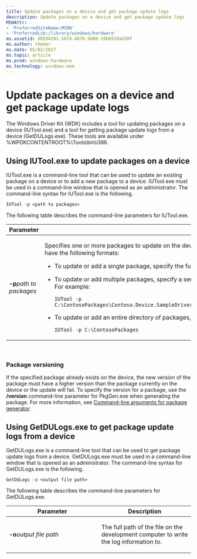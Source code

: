 ```yaml
---
title: Update packages on a device and get package update logs
description: Update packages on a device and get package update logs
MSHAttr:
- 'PreferredSiteName:MSDN'
- 'PreferredLib:/library/windows/hardware'
ms.assetid: d0594281-56f4-4676-9d00-19b6910ab50f
ms.author: themar
ms.date: 05/02/2017
ms.topic: article
ms.prod: windows-hardware
ms.technology: windows-oem
---
```


# Update packages on a device and get package update logs


The Windows Driver Kit (WDK) includes a tool for updating packages on a device (IUTool.exe) and a tool for getting package update logs from a device (GetDULogs.exe). These tools are available under %WPDKCONTENTROOT%\\Tools\\bin\\i386.

## Using IUTool.exe to update packages on a device


IUTool.exe is a command-line tool that can be used to update an existing package on a device or to add a new package to a device. IUTool.exe must be used in a command-line window that is opened as an administrator. The command-line syntax for IUTool.exe is the following.

```
IUTool -p <path to packages>
```

The following table describes the command-line parameters for IUTool.exe.

<table>
<colgroup>
<col width="50%" />
<col width="50%" />
</colgroup>
<thead>
<tr class="header">
<th>Parameter</th>
<th>Description</th>
</tr>
</thead>
<tbody>
<tr class="odd">
<td><p><strong>-p</strong><em>path to packages</em></p></td>
<td><p>Specifies one or more packages to update on the device or to add to the device. The <em>path to packages</em> parameter can have the following formats:</p>
<ul>
<li><p>To update or add a single package, specify the full path to the package on the development computer.</p></li>
<li><p>To update or add multiple packages, specify a semicolon-delimited list of packages on the development computer. For example:</p>
<pre class="syntax" space="preserve"><code>IUTool -p C:\ContosoPackages\Contoso.Device.SampleDriver.spkg;C:\ContosoPackages\Contoso.Device.SampleApplication.spkg</code></pre></li>
<li><p>To update or add an entire directory of packages, specify the path to the directory. For example:</p>
<pre class="syntax" space="preserve"><code>IUTool -p C:\ContosoPackages</code></pre></li>
</ul>
<p></p></td>
</tr>
</tbody>
</table>

 

### Package versioning

If the specified package already exists on the device, the new version of the package must have a higher version than the package currently on the device or the update will fail. To specify the version for a package, use the **/version** command-line parameter for PkgGen.exe when generating the package. For more information, see [Command-line arguments for package generator](https://msdn.microsoft.com/library/windows/hardware/dn756636).

## Using GetDULogs.exe to get package update logs from a device


GetDULogs.exe is a command-line tool that can be used to get package update logs from a device. GetDULogs.exe must be used in a command-line window that is opened as an administrator. The command-line syntax for GetDULogs.exe is the following.

```
GetDULogs -o <output file path>
```

The following table describes the command-line parameters for GetDULogs.exe.

<table>
<colgroup>
<col width="50%" />
<col width="50%" />
</colgroup>
<thead>
<tr class="header">
<th>Parameter</th>
<th>Description</th>
</tr>
</thead>
<tbody>
<tr class="odd">
<td><p><strong>-o</strong><em>output file path</em></p></td>
<td><p>The full path of the file on the development computer to write the log information to.</p></td>
</tr>
</tbody>
</table>

 

 

 






